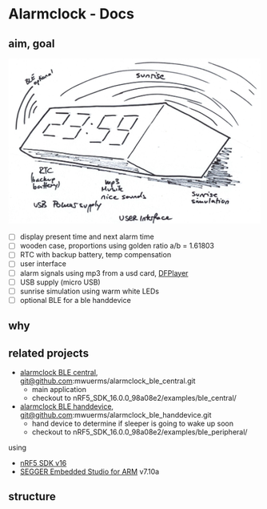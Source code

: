 # Alarmclock - Docs

## aim, goal


![clock01](images/clock01.jpg)

- [ ] display present time and next alarm time
- [ ] wooden case, proportions using golden ratio a/b = 1.61803
- [ ] RTC with backup battery, temp compensation
- [ ] user interface
- [ ] alarm signals using mp3 from a usd card, [DFPlayer](https://starthardware.org/dfplayer-mini-mp3-player-fuer-arduino/)
- [ ] USB supply (micro USB)
- [ ] sunrise simulation using warm white LEDs
- [ ] optional BLE for a ble handdevice

## why

## related projects

+ [alarmclock BLE central](https://github.com/mwuerms/alarmclock_ble_central), git@github.com:mwuerms/alarmclock_ble_central.git
  + main application
  + checkout to nRF5_SDK_16.0.0_98a08e2/examples/ble_central/
+ [alarmclock BLE handdevice](https://github.com/mwuerms/alarmclock_ble_handdevice), git@github.com:mwuerms/alarmclock_ble_handdevice.git
  + hand device to determine if sleeper is going to wake up soon
  + checkout to nRF5_SDK_16.0.0_98a08e2/examples/ble_peripheral/

using 

+ [nRF5 SDK v16](https://developer.nordicsemi.com/nRF5_SDK/nRF5_SDK_v16.x.x/)
+ [SEGGER Embedded Studio for ARM](https://www.segger.com/downloads/embedded-studio) v7.10a

## structure
